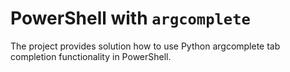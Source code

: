 # PowerShell with `argcomplete`

The project provides solution how to use Python argcomplete tab completion functionality in PowerShell.
